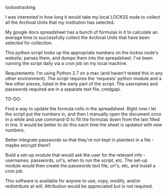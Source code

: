 locksstracking

I was interested in how long it would take my local LOCKSS node to collect all the Archival Units that my institution has selected.

My google docs spreadsheet has a bunch of formulas in it to calculate an average time to successfully collect the 
Archival Units that have been selected for collection.

This python script looks up the appropriate numbers on the lockss node's website, parses them, and dumps
them into the spreadsheet. I've been running the script daily via a cron job on my local machine.

Requirements:
I'm using Python 2.7 on a mac (and haven't tested this in any other environment). The script requires the 'requests' python module and a few other pieces, listed in the 
early part of the script. The usernames and passwords required are in a separate text file, credgapi.

TO-DO:

Find a way to update the formula cells in the spreadsheet. Right now I let the script put the numbers in, and then
I manually open the document once in a while and use command-D to fill the formulas down from the last filled in line.
It would be better to do this each time the sheet is updated with new numbers.

Better integrate passwords so that they're not kept in plaintext in a file - maybe encrypt them?

Build a set-up module that would ask the user for the relevant info - usernames, passwords, url's, when to run the script, etc.
The set-up module would then create the passwords text file, url's, etc, and install a cron job.

This software is available for anyone to use, copy, modify, and/or redistribute at will. Attribution would be appreciated but is not required.

